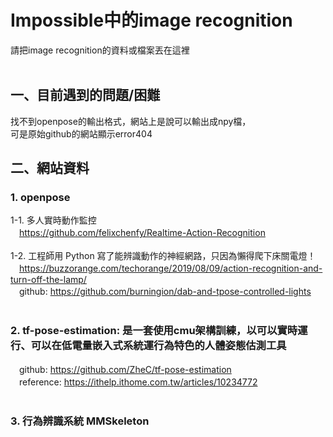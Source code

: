 # Impossible中的image recognition
請把image recognition的資料或檔案丟在這裡<br>
<br>
## 一、目前遇到的問題/困難
找不到openpose的輸出格式，網站上是說可以輸出成npy檔，<br>
可是原始github的網站顯示error404

## 二、網站資料
### 1. openpose
1-1. 多人實時動作監控<br>
　https://github.com/felixchenfy/Realtime-Action-Recognition<br>
<br>
1-2. 工程師用 Python 寫了能辨識動作的神經網路，只因為懶得爬下床關電燈！<br>
　https://buzzorange.com/techorange/2019/08/09/action-recognition-and-turn-off-the-lamp/<br>
　github: https://github.com/burningion/dab-and-tpose-controlled-lights<br>
<br>
### 2. tf-pose-estimation: 是一套使用cmu架構訓練，以可以實時運行、可以在低電量嵌入式系統運行為特色的人體姿態估測工具<br> 
　github: https://github.com/ZheC/tf-pose-estimation<br>　reference: https://ithelp.ithome.com.tw/articles/10234772<br>
<br>
### 3. 行為辨識系統 MMSkeleton<br>
	